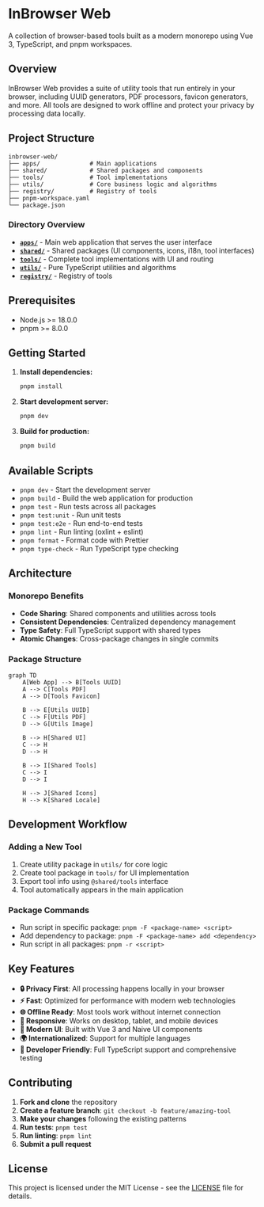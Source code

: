 # InBrowser Web

A collection of browser-based tools built as a modern monorepo using Vue 3, TypeScript, and pnpm workspaces.

## Overview

InBrowser Web provides a suite of utility tools that run entirely in your browser, including UUID generators, PDF processors, favicon generators, and more. All tools are designed to work offline and protect your privacy by processing data locally.

## Project Structure

```
inbrowser-web/
├── apps/              # Main applications
├── shared/            # Shared packages and components
├── tools/             # Tool implementations
├── utils/             # Core business logic and algorithms
├── registry/          # Registry of tools
├── pnpm-workspace.yaml
└── package.json
```

### Directory Overview

- **[`apps/`](./apps/README.md)** - Main web application that serves the user interface
- **[`shared/`](./shared/README.md)** - Shared packages (UI components, icons, i18n, tool interfaces)
- **[`tools/`](./tools/README.md)** - Complete tool implementations with UI and routing
- **[`utils/`](./utils/README.md)** - Pure TypeScript utilities and algorithms
- **[`registry/`](./registry/README.md)** - Registry of tools

## Prerequisites

- Node.js >= 18.0.0
- pnpm >= 8.0.0

## Getting Started

1. **Install dependencies:**

   ```bash
   pnpm install
   ```

2. **Start development server:**

   ```bash
   pnpm dev
   ```

3. **Build for production:**
   ```bash
   pnpm build
   ```

## Available Scripts

- `pnpm dev` - Start the development server
- `pnpm build` - Build the web application for production
- `pnpm test` - Run tests across all packages
- `pnpm test:unit` - Run unit tests
- `pnpm test:e2e` - Run end-to-end tests
- `pnpm lint` - Run linting (oxlint + eslint)
- `pnpm format` - Format code with Prettier
- `pnpm type-check` - Run TypeScript type checking

## Architecture

### Monorepo Benefits

- **Code Sharing**: Shared components and utilities across tools
- **Consistent Dependencies**: Centralized dependency management
- **Type Safety**: Full TypeScript support with shared types
- **Atomic Changes**: Cross-package changes in single commits

### Package Structure

```mermaid
graph TD
    A[Web App] --> B[Tools UUID]
    A --> C[Tools PDF]
    A --> D[Tools Favicon]

    B --> E[Utils UUID]
    C --> F[Utils PDF]
    D --> G[Utils Image]

    B --> H[Shared UI]
    C --> H
    D --> H

    B --> I[Shared Tools]
    C --> I
    D --> I

    H --> J[Shared Icons]
    H --> K[Shared Locale]
```

## Development Workflow

### Adding a New Tool

1. Create utility package in `utils/` for core logic
2. Create tool package in `tools/` for UI implementation
3. Export tool info using `@shared/tools` interface
4. Tool automatically appears in the main application

### Package Commands

- Run script in specific package: `pnpm -F <package-name> <script>`
- Add dependency to package: `pnpm -F <package-name> add <dependency>`
- Run script in all packages: `pnpm -r <script>`

## Key Features

- **🔒 Privacy First**: All processing happens locally in your browser
- **⚡ Fast**: Optimized for performance with modern web technologies
- **🌐 Offline Ready**: Most tools work without internet connection
- **📱 Responsive**: Works on desktop, tablet, and mobile devices
- **🎨 Modern UI**: Built with Vue 3 and Naive UI components
- **🌍 Internationalized**: Support for multiple languages
- **🔧 Developer Friendly**: Full TypeScript support and comprehensive testing

## Contributing

1. **Fork and clone** the repository
2. **Create a feature branch**: `git checkout -b feature/amazing-tool`
3. **Make your changes** following the existing patterns
4. **Run tests**: `pnpm test`
5. **Run linting**: `pnpm lint`
6. **Submit a pull request**

## License

This project is licensed under the MIT License - see the [LICENSE](LICENSE) file for details.
